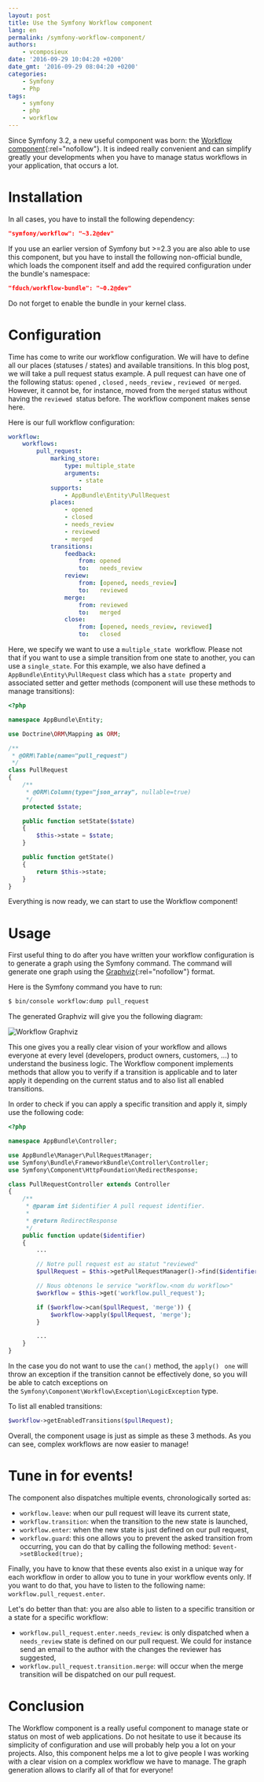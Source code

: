 ```yaml
---
layout: post
title: Use the Symfony Workflow component
lang: en
permalink: /symfony-workflow-component/
authors:
    - vcomposieux
date: '2016-09-29 10:04:20 +0200'
date_gmt: '2016-09-29 08:04:20 +0200'
categories:
    - Symfony
    - Php
tags:
    - symfony
    - php
    - workflow
---
```

Since Symfony 3.2, a new useful component was born: the [Workflow component](http://symfony.com/blog/new-in-symfony-3-2-workflow-component){:rel="nofollow"}.
It is indeed really convenient and can simplify greatly your developments when you have to manage status workflows in your application, that occurs a lot.

# Installation

In all cases, you have to install the following dependency:

```json
"symfony/workflow": "~3.2@dev"
```

If you use an earlier version of Symfony but >=2.3 you are also able to use this component, but you have to install the following non-official bundle, which loads the component itself and add the required configuration under the bundle's namespace:

```json
"fduch/workflow-bundle": "~0.2@dev"
```

Do not forget to enable the bundle in your kernel class.

# Configuration

Time has come to write our workflow configuration. We will have to define all our places (statuses / states) and available transitions.
In this blog post, we will take a pull request status example. A pull request can have one of the following status: `opened` , `closed` , `needs_review` , `reviewed`  or `merged`.
However, it cannot be, for instance, moved from the `merged` status without having the `reviewed`  status before. The workflow component makes sense here.

Here is our full workflow configuration:
```yaml
workflow:
    workflows:
        pull_request:
            marking_store:
                type: multiple_state
                arguments:
                    - state
            supports:
                - AppBundle\Entity\PullRequest
            places:
                - opened
                - closed
                - needs_review
                - reviewed
                - merged
            transitions:
                feedback:
                    from: opened
                    to:   needs_review
                review:
                    from: [opened, needs_review]
                    to:   reviewed
                merge:
                    from: reviewed
                    to:   merged
                close:
                    from: [opened, needs_review, reviewed]
                    to:   closed
```

Here, we specify we want to use a `multiple_state`  workflow. Please not that if you want to use a simple transition from one state to another, you can use a `single_state`.
For this example, we also have defined a `AppBundle\Entity\PullRequest` class which has a `state`  property and associated setter and getter methods (component will use these methods to manage transitions):

```php
<?php

namespace AppBundle\Entity;

use Doctrine\ORM\Mapping as ORM;

/**
 * @ORM\Table(name="pull_request")
 */
class PullRequest
{
    /**
     * @ORM\Column(type="json_array", nullable=true)
     */
    protected $state;

    public function setState($state)
    {
        $this->state = $state;
    }

    public function getState()
    {
        return $this->state;
    }
}
```


Everything is now ready, we can start to use the Workflow component!

# Usage

First useful thing to do after you have written your workflow configuration is to generate a graph using the Symfony command. The command will generate one graph using the [Graphviz](http://www.graphviz.org){:rel="nofollow"} format.

Here is the Symfony command you have to run:

```bash
$ bin/console workflow:dump pull_request
```

The generated Graphviz will give you the following diagram:

![Workflow Graphviz](/assets/2016-09-29-symfony-workflow-component/workflow.png)

This one gives you a really clear vision of your workflow and allows everyone at every level (developers, product owners, customers, ...) to understand the business logic.
The Workflow component implements methods that allow you to verify if a transition is applicable and to later apply it depending on the current status and to also list all enabled transitions.

In order to check if you can apply a specific transition and apply it, simply use the following code:

```php
<?php

namespace AppBundle\Controller;

use AppBundle\Manager\PullRequestManager;
use Symfony\Bundle\FrameworkBundle\Controller\Controller;
use Symfony\Component\HttpFoundation\RedirectResponse;

class PullRequestController extends Controller
{
    /**
     * @param int $identifier A pull request identifier.
     *
     * @return RedirectResponse
     */
    public function update($identifier)
    {
        ...

        // Notre pull request est au statut "reviewed"
        $pullRequest = $this->getPullRequestManager()->find($identifier);

        // Nous obtenons le service "workflow.<nom du workflow>"
        $workflow = $this->get('workflow.pull_request');

        if ($workflow->can($pullRequest, 'merge')) {
            $workflow->apply($pullRequest, 'merge');
        }

        ...
    }
}
```

In the case you do not want to use the `can()` method, the `apply()` ``` one``` will throw an exception if the transition cannot be effectively done, so you will be able to catch exceptions on the `Symfony\Component\Workflow\Exception\LogicException` type.


To list all enabled transitions:

```php
$workflow->getEnabledTransitions($pullRequest);
```

Overall, the component usage is just as simple as these 3 methods. As you can see, complex workflows are now easier to manage!

# Tune in for events!

The component also dispatches multiple events, chronologically sorted as:

* `workflow.leave`: when our pull request will leave its current state,
* `workflow.transition`: when the transition to the new state is launched,
* `workflow.enter`: when the new state is just defined on our pull request,
* `workflow.guard`: this one allows you to prevent the asked transition from occurring, you can do that by calling the following method: `$event->setBlocked(true);`

Finally, you have to know that these events also exist in a unique way for each workflow in order to allow you to tune in your workflow events only.
If you want to do that, you have to listen to the following name: `workflow.pull_request.enter`.

Let's do better than that: you are also able to listen to a specific transition or a state for a specific workflow:

* `workflow.pull_request.enter.needs_review`: is only dispatched when a `needs_review` state is defined on our pull request. We could for instance send an email to the author with the changes the reviewer has suggested,
* `workflow.pull_request.transition.merge`: will occur when the merge transition will be dispatched on our pull request.

# Conclusion

The Workflow component is a really useful component to manage state or status on most of web applications.
Do not hesitate to use it because its simplicity of configuration and use will probably help you a lot on your projects.
Also, this component helps me a lot to give people I was working with a clear vision on a complex workflow we have to manage. The graph generation allows to clarify all of that for everyone!
